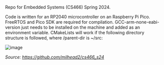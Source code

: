 Repo for Embedded Systems (CS466) Spring 2024.

Code is written for an RP2040 microcontroller on an Raspberry Pi Pico. FreeRTOS and Pico SDK are required for compilation.  GCC-arm-none-eabi-version just needs to be installed on the machine and added as an environment variable. CMakeLists will work if the following directory structure is followed, where /parent-dir is ~/src:

![image](https://github.com/Blinerator/Embedded-Systems-CS466/assets/107442543/51ebca89-cb6a-4811-a785-fa69c81ac598)
 
 _Source: https://github.com/milhead2/cs466_s24_
